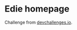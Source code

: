 # Edie homepage

Challenge from [devchallenges.io](https://devchallenges.io/challenges/xobQBuf8zWWmiYMIAZe0).
